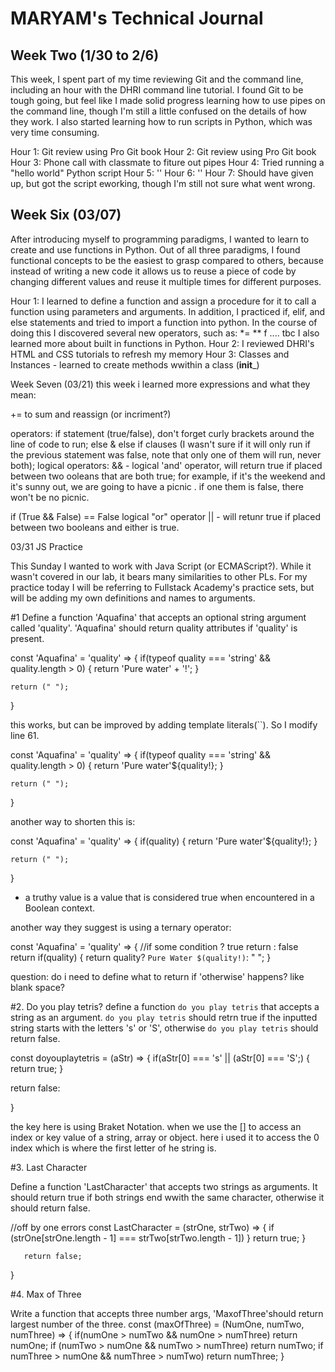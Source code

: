 # MARYAM's Technical Journal

## Week Two (1/30 to 2/6)

This week, I spent part of my time reviewing Git and the command line, including an hour with the DHRI command line tutorial. I found Git to be tough going, but feel like I made solid progress learning how to use pipes on the command line, though I'm still a little confused on the details of how they work. I also started learning how to run scripts in Python, which was very time consuming.

Hour 1: Git review using Pro Git book
Hour 2: Git review using Pro Git book
Hour 3: Phone call with classmate to fiture out pipes
Hour 4: Tried running a "hello world" Python script
Hour 5: ''
Hour 6: ''
Hour 7: Should have given up, but got the script eworking, though I'm still not sure what went wrong.

## Week Six (03/07)
After introducing myself to programming paradigms, I wanted to learn to create and use functions in Python. Out of all three paradigms, I found functional concepts to be the easiest to grasp compared to others, because instead of writing a new code it allows us to reuse a piece of code by changing different values and reuse it multiple times for different purposes.

Hour 1: I learned to define a function and assign a procedure for it to call a function using parameters and arguments. 
In addition, I practiced if, elif, and else statements and tried to import a function into python. 
In the course of doing this I discovered several new operators, such as:
*= 
**
f ....
tbc
I also learned more about built in functions in Python. 
Hour 2: I reviewed DHRI's HTML and CSS tutorials to refresh my memory 
Hour 3: Classes and Instances - learned to create methods wwithin a class (__init___)


Week Seven (03/21)
this week i learned more expressions and what they mean:

+= to sum and reassign (or incriment?) 


operators: if statement (true/false), don't forget curly brackets around the line of code to run;
else & else if clauses (I wasn't sure if it will only run if the previous statement was false, note that only one of them will run, never both);
logical operators: && - logical 'and' operator, will return true if placed between two ooleans that are both true; for example, if it's the weekend and it's sunny out, we are going to have a picnic . if one them is false, there won't be no picnic.

if (True && False) == False 
logical "or" operator || - will retunr true if placed between two booleans and either is true.

03/31 JS Practice 

This Sunday I wanted to work with Java Script (or ECMAScript?). While it wasn't covered in our lab, it bears many similarities to other PLs. For my practice today I will be referring to Fullstack Academy's practice sets, but will be adding my own definitions and names to arguments. 

#1 Define a function 'Aquafina' that accepts an optional string argument called 'quality'. 'Aquafina' should return quality attributes if 'quality' is present. 

const 'Aquafina' = 'quality' => {
   if(typeof quality === 'string' && quality.length > 0) {
     return 'Pure water'  + '!';
    }
    
    return (" "); 
  }
 
this works, but can be improved by adding template literals(``). So I modify line 61. 
    
const 'Aquafina' = 'quality' => {
   if(typeof quality === 'string' && quality.length > 0) {
     return 'Pure water'${quality!};
    }
    
    return (" "); 
  }

another way to shorten this is: 

const 'Aquafina' = 'quality' => {
   if(quality) {
     return 'Pure water'${quality!};
    }
    
    return (" "); 
  }
* a truthy value is a value that is considered true when encountered in a Boolean context. 

another way they suggest is using a ternary operator: 

const 'Aquafina' = 'quality' => {
//if some condition ? true return : false return
   if(quality) {
     return quality? `Pure Water $(quality!)`: " ";
    }
    
question: do i need to define what to return if 'otherwise' happens? like blank space? 

#2. Do you play tetris? 
define a function `do you play tetris` that accepts a string as an argument. 
`do you play tetris` should retrn true if the inputted string starts with the letters 's' or 'S', otherwise `do you play tetris` should return false. 

const doyouplaytetris = (aStr) => {
 if(aStr[0] === 's' || (aStr[0] === 'S';) {
   return true; 
  }
  
  return false: 
  
  }
  
the key here is using Braket Notation. when we use the []  to access an index or key value of a string, array or object. here i used it to access the 0 index which is where the first letter of he string is. 

#3. Last Character

Define a function 'LastCharacter' that accepts two strings as arguments. It should return true if both strings end wwith the same character, otherwise it should return false.

//off by one errors 
const LastCharacter = (strOne, strTwo) => {
  if (strOne[strOne.length - 1] === strTwo[strTwo.length - 1]) }
     return true; 
     }
     
       return false; 
   }

#4. Max of Three 

Write a function that accepts three number args, 'MaxofThree'should return largest number of the three. 
const (maxOfThree) = (NumOne, numTwo, numThree) => {
  if(numOne > numTwo &&  numOne > numThree) return numOne;
  if (numTwo > numOne && numTwo > numThree) return numTwo; 
  if numThree > numOne && numThree > numTwo) return numThree; 
  }
